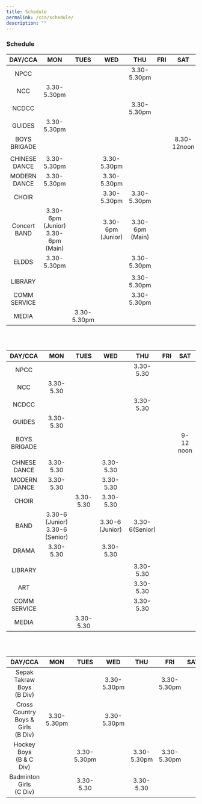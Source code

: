 ```yaml
---
title: Schedule
permalink: /cca/schedule/
description: ""
---
```

### Schedule

| DAY/CCA 	| MON 	| TUES 	| WED 	| THU 	| FRI 	| SAT 	|
|:---:	|:---:	|:---:	|:---:	|:---:	|:---:	|:---:	|
| NPCC 	|   	|   	|   	| 3.30-5.30pm 	|   	|   	|
| NCC 	| 3.30-5.30pm 	|   	|   	|   	|   	|   	|
| NCDCC 	|   	|   	|   	| 3.30-5.30pm 	|   	|   	|
| GUIDES 	| 3.30-5.30pm 	|   	|   	|   	|   	|   	|
| BOYS BRIGADE 	|   	|   	|   	|   	|   	| 8.30-12noon 	|
|   	|   	|   	|   	|   	|   	|   	|
| CHINESE DANCE 	| 3.30-5.30pm 	|   	| 3.30-5.30pm	|   	|   	|   	|
| MODERN DANCE 	| 3.30-5.30pm 	|   	| 3.30-5.30pm 	|   	|   	|   	|
| CHOIR 	|   	|  	| 3.30-5.30pm 	| 3.30-5.30pm 	|   	|   	|
| Concert BAND 	| 3.30-6pm (Junior) <br> 3.30-6pm (Main) 	|   	| 3.30-6pm (Junior) 	| 3.30-6pm (Main)  	|   	|   	|
| ELDDS 	| 3.30-5.30pm 	|   	| 	|  3.30-5.30pm 	|   	|   	|
|   	|   	|   	|   	|   	|   	|   	|
| LIBRARY 	|   	|   	|   	| 3.30-5.30pm 	|   	|   	|
| COMM SERVICE 	|   	|   	|   	| 3.30-5.30pm 	|   	|   	|
| MEDIA 	|   	|  3.30-5.30pm 	|   	|  	|   	|   	|

<br><br>

| DAY/CCA 	| MON 	| TUES 	| WED 	| THU 	| FRI 	| SAT 	|
|:---:	|:---:	|:---:	|:---:	|:---:	|:---:	|:---:	|
| NPCC 	|   	|   	|   	| 3.30-5.30 	|   	|   	|
| NCC 	| 3.30-5.30 	|   	|   	|   	|   	|   	|
| NCDCC 	|   	|   	|   	| 3.30-5.30 	|   	|   	|
| GUIDES 	| 3.30-5.30 	|   	|   	|   	|   	|   	|
| BOYS BRIGADE 	|   	|   	|   	|   	|   	| 9-12 noon 	|
|   	|   	|   	|   	|   	|   	|   	|
| CHNESE DANCE 	| 3.30-5.30 	|   	| 3.30-5.30 	|   	|   	|   	|
| MODERN DANCE 	| 3.30-5.30 	|   	| 3.30-5.30 	|   	|   	|   	|
| CHOIR 	|   	| 3.30-5.30  	| 3.30-5.30 	|  	|   	|   	|
| BAND 	| 3.30-6 (Junior) <br> 3.30-6 (Senior) 	|   	| 3.30-6 (Junior) 	| 3.30-6(Senior)  	|   	|   	|
| DRAMA 	| 3.30-5.30 	|   	| 3.30-5.30 	|   	|   	|   	|
|   	|   	|   	|   	|   	|   	|   	|
| LIBRARY 	|   	|   	|   	| 3.30-5.30 	|   	|   	|
| ART 	|   	|   	|   	| 3.30-5.30 	|   	|   	|
| COMM SERVICE 	|   	|   	|   	| 3.30-5.30 	|   	|   	|
| MEDIA 	|   	|  3.30-5.30 	|   	|  	|   	|  	|

<br><br>

| DAY/CCA 	| MON 	| TUES 	| WED 	| THU 	| FRI 	| SAT 	|
|:---:	|:---:	|:---:	|:---:	|:---:	|:---:	|:---:	|
| Sepak Takraw Boys<br>(B Div) 	|  	|   	| 3.30-5.30pm 	|   	|   3.30-5.30pm	|   	|
| Cross Country<br>Boys & Girls<br>(B Div) 	| 3.30-5.30pm 	|   	| 3.30-5.30pm 	|   	|   	|   	|
| Hockey Boys<br>(B & C Div) 	|  	|  3.30-5.30pm 	|   	| 3.30-5.30pm 	|  3.30-5.30pm 	|   	|
| Badminton Girls<br>(C Div) 	|   	| 3.30-5.30 	|   	| 3.30-5.30 	|   	|   	|